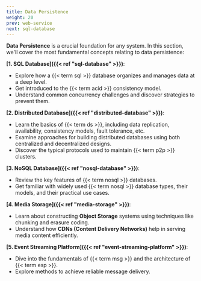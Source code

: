 ```yaml
---
title: Data Persistence
weight: 20
prev: web-service
next: sql-database
---
```


**Data Persistence** is a crucial foundation for any system.
In this section, we'll cover the most fundamental concepts relating to data persistence:

**[1. SQL Database]({{< ref "sql-database" >}})**:

- Explore how a {{< term sql >}} database organizes and manages data at a deep level.
- Get introduced to the {{< term acid >}} consistency model.
- Understand common concurrency challenges and discover strategies to prevent them.

**[2. Distributed Database]({{< ref "distributed-database" >}})**:

- Learn the basics of {{< term ds >}}, including data replication, availability, consistency models, fault tolerance, etc.
- Examine approaches for building distributed databases using both centralized and decentralized designs.
- Discover the typical protocols used to maintain {{< term p2p >}} clusters.

**[3. NoSQL Database]({{< ref "nosql-database" >}})**:

- Review the key features of {{< term nosql >}} databases.
- Get familiar with widely used {{< term nosql >}} database types, their models, and their practical use cases.

**[4. Media Storage]({{< ref "media-storage" >}})**:

- Learn about constructing **Object Storage** systems using techniques like chunking and erasure coding.
- Understand how **CDNs (Content Delivery Networks)** help in serving media content efficiently.

**[5. Event Streaming Platform]({{< ref "event-streaming-platform" >}})**:

- Dive into the fundamentals of {{< term msg >}} and the architecture of {{< term esp >}}.
- Explore methods to achieve reliable message delivery.
